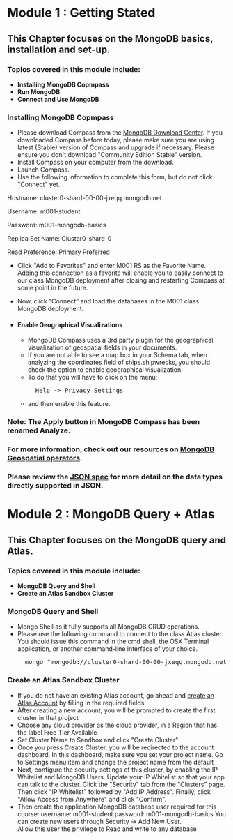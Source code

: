 # Module 1 : Getting Stated

## This Chapter focuses on the MongoDB basics, installation and set-up.

### Topics covered in this module include:

- **Installing MongoDB Copmpass**
- **Run MongoDB**
- **Connect and Use MongoDB**

### Installing MongoDB Copmpass

- Please download Compass from the [MongoDB Download Center](https://www.mongodb.com/download-center/compass). If you downloaded Compass before today, please make sure you are using latest (Stable) version of Compass and upgrade if necessary. Please ensure you don't download "Community Edition Stable" version.
- Install Compass on your computer from the download.
- Launch Compass.
- Use the following information to complete this form, but do not click "Connect" yet.

Hostname: cluster0-shard-00-00-jxeqq.mongodb.net

Username: m001-student

Password: m001-mongodb-basics

Replica Set Name: Cluster0-shard-0

Read Preference: Primary Preferred
- Click "Add to Favorites" and enter M001 RS as the Favorite Name. Adding this connection as a favorite will enable you to easily connect to our class MongoDB deployment after closing and restarting Compass at some point in the future.
- Now, click "Connect" and load the databases in the M001 class MongoDB deployment.

- #### Enable Geographical Visualizations
    - MongoDB Compass uses a 3rd party plugin for the geographical visualization of geospatial fields in your documents.
    - If you are not able to see a map box in your Schema tab, when analyzing the coordinates field of ships.shipwrecks, you should check the option to enable geographical visualization.
    - To do that you will have to click on the menu:<br>
        <pre>
        Help -> Privacy Settings</pre> 
    - and then enable this feature.


### Note: The Apply button in MongoDB Compass has been renamed Analyze.

### For more information, check out our resources on [MongoDB Geospatial operators](https://docs.mongodb.com/manual/reference/operator/query-geospatial/).

### Please review the [JSON spec](http://www.json.org/) for more detail on the data types directly supported in JSON.

# Module 2 : MongoDB Query + Atlas

## This Chapter focuses on the MongoDB query and Atlas.

### Topics covered in this module include:

- **MongoDB Query and Shell**
- **Create an Atlas Sandbox Cluster**

### MongoDB Query and Shell

- Mongo Shell as it fully supports all MongoDB CRUD operations.
- Please use the following command to connect to the class Atlas cluster. You should issue this command in the cmd shell, the OSX Terminal application, or another command-line interface of your choice.<br>
    <pre>
    mongo "mongodb://cluster0-shard-00-00-jxeqq.mongodb.net:27017,cluster0-shard-00-01-jxeqq.mongodb.net:27017,cluster0-shard-00-02-jxeqq.mongodb.net:27017/test?replicaSet=Cluster0-shard-0" --authenticationDatabase admin --ssl --username m001-student --password m001-mongodb-basics</pre>

### Create an Atlas Sandbox Cluster

- If you do not have an existing Atlas account, go ahead and [create an Atlas Account](https://cloud.mongodb.com/user#/atlas/register/accountProfile) by filling in the required fields.
- After creating a new account, you will be prompted to create the first cluster in that project
-  Choose any cloud provider as the cloud provider, in a Region that has the label Free Tier Available
- Set Cluster Name to Sandbox and click "Create Cluster"
- Once you press Create Cluster, you will be redirected to the account dashboard. In this dashboard, make sure you set your project name. Go to Settings menu item and change the project name from the default
- Next, configure the security settings of this cluster, by enabling the IP Whitelist and MongoDB Users. Update your IP Whitelist so that your app can talk to the cluster. Click the "Security" tab from the "Clusters" page. Then click "IP Whitelist" followed by "Add IP Address". Finally, click "Allow Access from Anywhere" and click "Confirm".
- Then create the application MongoDB database user required for this course:
username: m001-student
password: m001-mongodb-basics
You can create new users through Security -> Add New User.<br>
Allow this user the privilege to Read and write to any database
